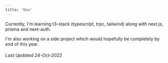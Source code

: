 ```yaml
---
title: 'Now'
---
```


Currently, I'm learning t3-stack (typescript, trpc, tailwind) along with next.js, prisma and next-auth.

I'm also working on a side project which would hopefully be completely by end of this year.

###### Last Updated 24-Oct-2022